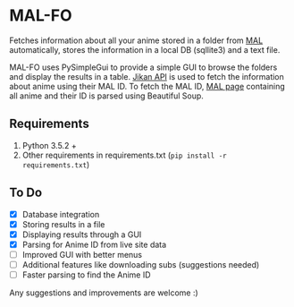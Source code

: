 
# MAL-FO
Fetches information about all your anime stored in a folder from [MAL](https://myanimelist.net/) automatically, stores the information in a local DB (sqllite3) and a text file. 

MAL-FO uses PySimpleGui to provide a simple GUI to browse the folders and display the results in a table.  [Jikan API](https://jikan.moe/) is used to fetch the information about anime using their MAL ID. To fetch the MAL ID, [MAL page](https://myanimelist.net/info.php?search=%25%25%25&go=relationids&divname=relationGen1) containing all anime and their ID is parsed using Beautiful Soup. 


## Requirements 

1. Python 3.5.2 +
2. Other requirements in requirements.txt
(```pip install -r requirements.txt```)

## To Do 
 - [x] Database integration
 - [x] Storing results in a file 
 - [x] Displaying results through a GUI 
 - [x] Parsing for Anime ID from live site data 
-  [ ] Improved GUI with better menus
- [ ] Additional features like downloading subs (suggestions needed) 
- [ ]  Faster parsing to find the Anime ID

Any suggestions and improvements are welcome :) 